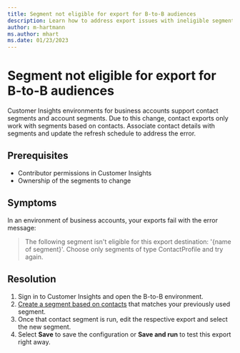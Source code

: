 ```yaml
---
title: Segment not eligible for export for B-to-B audiences
description: Learn how to address export issues with ineligible segments in Dynamics 365 Customer Insights.
author: m-hartmann
ms.author: mhart
ms.date: 01/23/2023
---
```


# Segment not eligible for export for B-to-B audiences

Customer Insights environments for business accounts support contact segments and account segments. Due to this change, contact exports only work with segments based on contacts. Associate contact details with segments and update the refresh schedule to address the error.

## Prerequisites

- Contributor permissions in Customer Insights
- Ownership of the segments to change

## Symptoms

In an environment of business accounts, your exports fail with the error message:

> The following segment isn't eligible for this export destination: '{name of segment}'. Choose only segments of type ContactProfile and try again.

## Resolution

1. Sign in to Customer Insights and open the B-to-B environment.
1. [Create a segment based on contacts](/dynamics365/customer-insights/segment-builder) that matches your previously used segment.
1. Once that contact segment is run, edit the respective export and select the new segment.
1. Select **Save** to save the configuration or **Save and run** to test this export right away.
